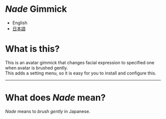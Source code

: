 *Nade* Gimmick
==============

- English
- [日本語](README.ja.md)

# What is this?
This is an avatar gimmick that changes facial expression to specified one when avatar is brushed gently.  
This adds a setting menu, so it is easy for you to install and configure this.

----------

# What does *Nade* mean?
*Nade* means to *brush gently* in Japanese.
